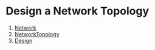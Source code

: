 # Design a Network Topology


1. [Network](docs/Network.md)
2. [NetworkTopology](docs/NetworkTopology.md)
3. [Design](docs/Design.md)